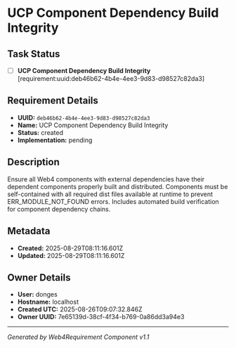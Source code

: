 # UCP Component Dependency Build Integrity

## Task Status
- [ ] **UCP Component Dependency Build Integrity** [requirement:uuid:deb46b62-4b4e-4ee3-9d83-d98527c82da3]

## Requirement Details

- **UUID:** `deb46b62-4b4e-4ee3-9d83-d98527c82da3`
- **Name:** UCP Component Dependency Build Integrity
- **Status:** created
- **Implementation:** pending

## Description

Ensure all Web4 components with external dependencies have their dependent components properly built and distributed. Components must be self-contained with all required dist files available at runtime to prevent ERR_MODULE_NOT_FOUND errors. Includes automated build verification for component dependency chains.

## Metadata

- **Created:** 2025-08-29T08:11:16.601Z
- **Updated:** 2025-08-29T08:11:16.601Z

## Owner Details

- **User:** donges
- **Hostname:** localhost
- **Created UTC:** 2025-08-26T09:07:32.846Z
- **Owner UUID:** 7e65139d-38cf-4f34-b769-0a86dd3a94e3

---

*Generated by Web4Requirement Component v1.1*